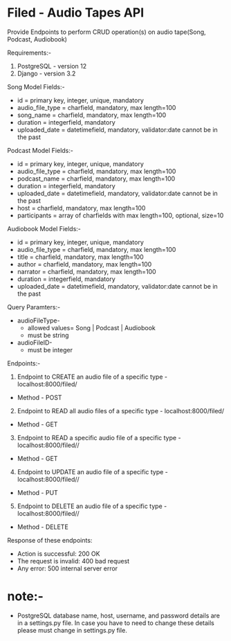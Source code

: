 # Filed - Audio Tapes API
Provide Endpoints to perform CRUD operation(s) on audio tape(Song, Podcast, Audiobook)

Requirements:-
1. PostgreSQL - version 12
2. Django - version 3.2

Song Model Fields:-
  - id = primary key, integer, unique, mandatory
  - audio_file_type = charfield, mandatory, max length=100
  - song_name = charfield, mandatory, max length=100
  - duration = integerfield, mandatory
  - uploaded_date = datetimefield, mandatory, validator:date cannot be in the past

Podcast Model Fields:-
  - id = primary key, integer, unique, mandatory
  - audio_file_type = charfield, mandatory, max length=100
  - podcast_name = charfield, mandatory, max length=100
  - duration = integerfield, mandatory
  - uploaded_date = datetimefield, mandatory, validator:date cannot be in the past
  - host = charfield, mandatory, max length=100
  - participants = array of charfields with max length=100, optional, size=10

Audiobook Model Fields:-
  - id = primary key, integer, unique, mandatory
  - audio_file_type = charfield, mandatory, max length=100
  - title = charfield, mandatory, max length=100
  - author = charfield, mandatory, max length=100
  - narrator = charfield, mandatory, max length=100
  - duration = integerfield, mandatory
  - uploaded_date = datetimefield, mandatory, validator:date cannot be in the past
  
Query Paramters:-
* audioFileType- 
    - allowed values= Song | Podcast | Audiobook 
    - must be string
* audioFileID- 
    - must be integer
    
Endpoints:-
1. Endpoint to CREATE an audio file of a specific type - localhost:8000/filed/<audioFileType>
  - Method - POST
  
2. Endpoint to READ all audio files of a specific type - localhost:8000/filed/<audioFileType>
  - Method - GET

3. Endpoint to READ a specific audio file of a specific type - localhost:8000/filed/<audioFileType>/<audioFileID>
  - Method - GET

4. Endpoint to UPDATE an audio file of a specific type - localhost:8000/filed/<audioFileType>/<audioFileID>
  - Method - PUT

5. Endpoint to DELETE an audio file of a specific type - localhost:8000/filed/<audioFileType>/<audioFileID>
  - Method - DELETE

Response of these endpoints:
* Action is successful: 200 OK
* The request is invalid: 400 bad request
* Any error: 500 internal server error

# note:-
* PostgreSQL database name, host, username, and password details are in a settings.py file. In case you have to need to change these details please must change in settings.py file.

